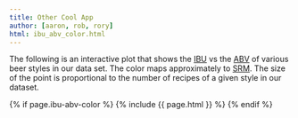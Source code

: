 ```yaml
---
title: Other Cool App
author: [aaron, rob, rory]
html: ibu_abv_color.html
---
```


The following is an interactive plot that shows the [IBU](https://en.wikipedia.org/wiki/Beer_measurement#Bitterness) vs the [ABV](https://en.wikipedia.org/wiki/Alcohol_by_volume) of various beer styles in our data set. The color maps approximately to [SRM](https://en.wikipedia.org/wiki/Standard_Reference_Method). The size of the point is proportional to the number of recipes of a given style in our dataset.

{% if page.ibu-abv-color %}
  {% include {{ page.html }} %}
{% endif %}

